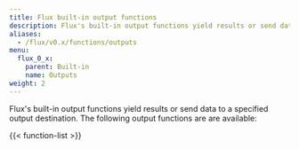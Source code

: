 ```yaml
---
title: Flux built-in output functions
description: Flux's built-in output functions yield results or send data to a specified output destination.
aliases:
  - /flux/v0.x/functions/outputs
menu:
  flux_0_x:
    parent: Built-in
    name: Outputs
weight: 2
---
```


Flux's built-in output functions yield results or send data to a specified output destination.
The following output functions are are available:

{{< function-list >}}
